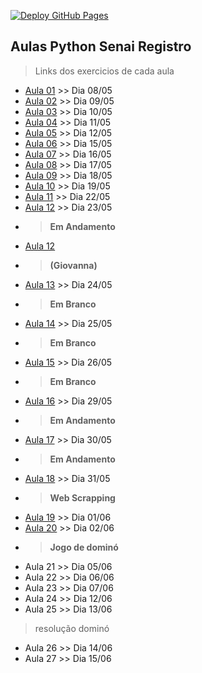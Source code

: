 [![Deploy GitHub Pages](https://github.com/dieguesmosken/Projetos_Python/actions/workflows/jekyll-gh-pages.yml/badge.svg)](https://github.com/dieguesmosken/Projetos_Python/actions/workflows/jekyll-gh-pages.yml)
## Aulas Python Senai Registro

> Links dos exercicios de cada aula


* [Aula 01](https://gist.github.com/dieguesmosken/31ae50b4b28a99ee96176b587959a3ff) >> Dia 08/05
* [Aula 02](https://gist.github.com/dieguesmosken/0ec9f853a3396c12071008521c6f0d1f) >> Dia 09/05
* [Aula 03](https://gist.github.com/dieguesmosken/4aeea87494a9d6717a717bc3cb88bbf5) >> Dia 10/05
* [Aula 04](https://gist.github.com/dieguesmosken/8038df84d4ca8bdc9a12682b6f0d8e03) >> Dia 11/05
* [Aula 05](https://gist.github.com/dieguesmosken/e20a286edfda8ce57a76004098b43e60) >> Dia 12/05
* [Aula 06](https://gist.github.com/dieguesmosken/4c9cb528a580d5299f338728e322b30f) >> Dia 15/05
* [Aula 07](https://gist.github.com/dieguesmosken/eb8a1c01846a77df5ceef5e3afc43c2d) >> Dia 16/05
* [Aula 08](https://gist.github.com/dieguesmosken/0beb682f4d5faca3b63c87d3fa1165f2) >> Dia 17/05
* [Aula 09](https://gist.github.com/dieguesmosken/ceace13fe0c809c905be25ad500469c7) >> Dia 18/05
* [Aula 10](https://gist.github.com/dieguesmosken/0e6c20054e1c0311bf7ae260f1cc80f1) >> Dia 19/05
* [Aula 11](https://gist.github.com/dieguesmosken/7fb40376a4f8305c124dd5f808baf759) >> Dia 22/05
* [Aula 12](https://gist.github.com/dieguesmosken/3e0249827b6e2338347d111946e64fce) >> Dia 23/05 
* >**Em Andamento**
* [Aula 12](https://colab.research.google.com/drive/12S5r5SC2rcUWe3dj4GqrMNB_FuaW_73l)
* >**(Giovanna)**
* [Aula 13](https://colab.research.google.com/drive/1EqOLHeabJOVzOBl_oY8uKw7o6vPMSyG2) >> Dia 24/05 
* >**Em Branco**
* [Aula 14](https://colab.research.google.com/drive/1K1wj48_K-9xaVDyaNIP9zTdudOn0k5_u) >> Dia 25/05 
* >**Em Branco**
* [Aula 15](https://colab.research.google.com/drive/1a-GB7Bo5qfKnCr_iz6CCEiMPm8TlFM9i) >> Dia 26/05 
* >**Em Branco**
* [Aula 16](https://colab.research.google.com/drive/1YHfVLreqz6nUaMuYR8UEBFGgu8U3kuuZ#scrollTo=7N6RsdGP0MuH) >> Dia 29/05
* >**Em Andamento**
* [Aula 17](https://colab.research.google.com/drive/1QVQafpCC9ZxyjNr0uyDK6dbOl1snsWsN) >> Dia 30/05
* >**Em Andamento**
* [Aula 18](https://gist.github.com/dieguesmosken/7911031610724356e5ee18d6e58cfb66) >> Dia 31/05
* >**Web Scrapping**
* [Aula 19](https://gist.github.com/dieguesmosken/4dcfa2f78bde0596bb7d80bff2a92a4a) >> Dia 01/06
* [Aula 20](https://gist.github.com/dieguesmosken/134ff1db655b53fe46b4af570719300b) >> Dia 02/06
* >**Jogo de dominó**
* Aula 21 >> Dia 05/06 
* Aula 22 >> Dia 06/06
* Aula 23 >> Dia 07/06
* Aula 24 >> Dia 12/06
* Aula 25 >> Dia 13/06
> resolução dominó
* Aula 26 >> Dia 14/06
* Aula 27 >> Dia 15/06

